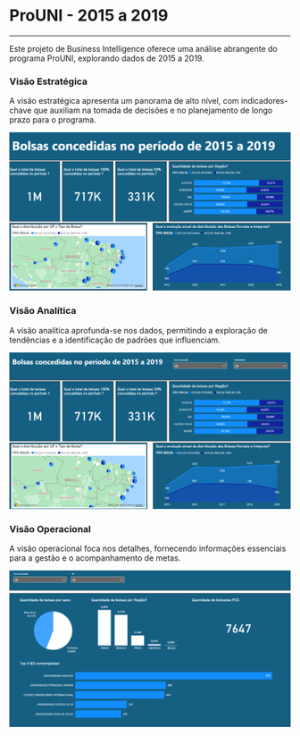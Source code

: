 # ProUNI - 2015 a 2019

----

Este projeto de Business Intelligence oferece uma análise abrangente do programa ProUNI, explorando dados de 2015 a 2019.

### Visão Estratégica
A visão estratégica apresenta um panorama de alto nível, com indicadores-chave que auxiliam na tomada de decisões e no planejamento de longo prazo para o programa.

![Visão Estratégica](assets/prouni_01.png)

### Visão Analítica
A visão analítica aprofunda-se nos dados, permitindo a exploração de tendências e a identificação de padrões que influenciam.

![Visão Analítica](assets/prouni_02.png)

### Visão Operacional
A visão operacional foca nos detalhes, fornecendo informações essenciais para a gestão e o acompanhamento de metas.

![Visão Operacional](assets/prouni_03.png)